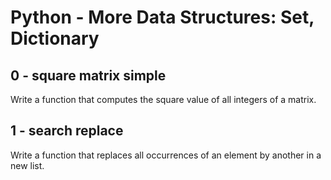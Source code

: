 # Python - More Data Structures: Set, Dictionary

## 0 - square matrix simple
Write a function that computes the square value of all integers of a matrix.

## 1 - search replace
Write a function that replaces all occurrences of an element by another in a new list.
